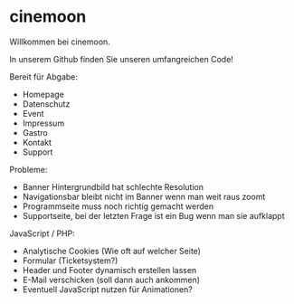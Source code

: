 # cinemoon
Willkommen bei cinemoon.

In unserem Github finden Sie unseren umfangreichen Code!

Bereit für Abgabe:
- Homepage
- Datenschutz
- Event
- Impressum
- Gastro
- Kontakt
- Support


Probleme:
- Banner Hintergrundbild hat schlechte Resolution
- Navigationsbar bleibt nicht im Banner wenn man weit raus zoomt
- Programmseite muss noch richtig gemacht werden
- Supportseite, bei der letzten Frage ist ein Bug wenn man sie aufklappt

JavaScript / PHP:
- Analytische Cookies (Wie oft auf welcher Seite)
- Formular (Ticketsystem?)
- Header und Footer dynamisch erstellen lassen
- E-Mail verschicken (soll dann auch ankommen)
- Eventuell JavaScript nutzen für Animationen?